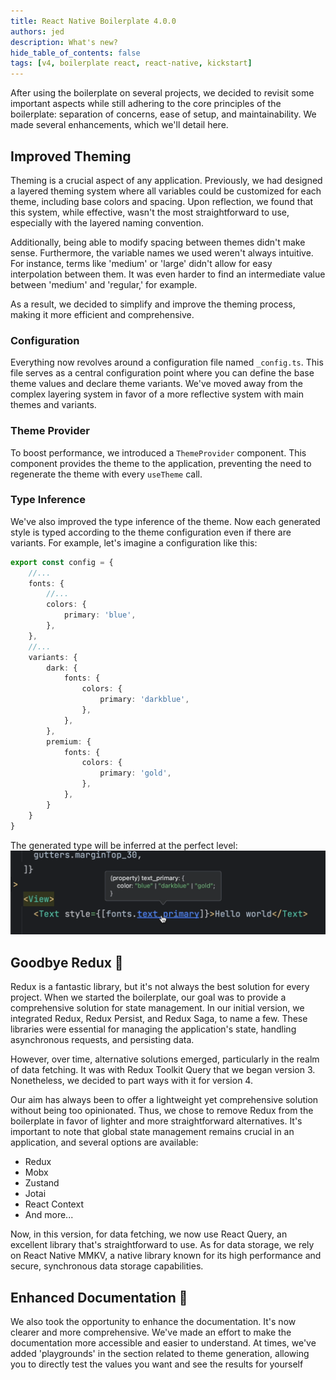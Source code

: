 ```yaml
---
title: React Native Boilerplate 4.0.0
authors: jed
description: What's new? 
hide_table_of_contents: false
tags: [v4, boilerplate react, react-native, kickstart]
---
```

After using the boilerplate on several projects, 
we decided to revisit some important aspects while still adhering to the core principles of the boilerplate: 
separation of concerns, ease of setup, and maintainability. 
We made several enhancements, which we'll detail here.

<!--truncate-->


## Improved Theming
Theming is a crucial aspect of any application. 
Previously, we had designed a layered theming system where all variables could be customized for each theme, 
including base colors and spacing. 
Upon reflection, we found that this system, while effective, wasn't the most straightforward to use, 
especially with the layered naming convention.

Additionally, being able to modify spacing between themes didn't make sense. 
Furthermore, the variable names we used weren't always intuitive. 
For instance, terms like 'medium' or 'large' didn't allow for easy interpolation between them. 
It was even harder to find an intermediate value between 'medium' and 'regular,' for example.

As a result, we decided to simplify and improve the theming process, making it more efficient and comprehensive.

### Configuration
Everything now revolves around a configuration file named `_config.ts`. 
This file serves as a central configuration point where you can define the base theme values and declare theme variants. 
We've moved away from the complex layering system in favor of a more reflective system with main themes and variants.

### Theme Provider
To boost performance, we introduced a `ThemeProvider` component. This component provides the theme to the application, 
preventing the need to regenerate the theme with every `useTheme` call.

### Type Inference
We've also improved the type inference of the theme. Now each generated style is typed according to the theme configuration even if there are variants.
For example, let's imagine a configuration like this:

```ts title=/src/theme/_config.ts
export const config = {
    //...
    fonts: {
        //...
        colors: {
            primary: 'blue',
        },
    },
    //...
    variants: {
        dark: {
            fonts: {
                colors: {
                    primary: 'darkblue',
                },
            },
        },
        premium: {
            fonts: {
                colors: {
                    primary: 'gold',
                },
            },
        }
    }
}
```

The generated type will be inferred at the perfect level:
![powerful typescript](./assets/theme-infer.png)


## Goodbye Redux 🤧
Redux is a fantastic library, but it's not always the best solution for every project.
When we started the boilerplate, our goal was to provide a comprehensive solution for state management. In our initial version, we integrated Redux, Redux Persist, and Redux Saga, to name a few. These libraries were essential for managing the application's state, handling asynchronous requests, and persisting data.

However, over time, alternative solutions emerged, 
particularly in the realm of data fetching. 
It was with Redux Toolkit Query that we began version 3. 
Nonetheless, we decided to part ways with it for version 4.

Our aim has always been to offer a lightweight yet comprehensive solution 
without being too opinionated. Thus, we chose to remove Redux from the boilerplate 
in favor of lighter and more straightforward alternatives. 
It's important to note that global state management remains crucial in an application, 
and several options are available:

- Redux
- Mobx
- Zustand
- Jotai
- React Context
- And more...

Now, in this version, for data fetching, we now use React Query, 
an excellent library that's straightforward to use. 
As for data storage, we rely on React Native MMKV, a native library known for its high performance and secure, 
synchronous data storage capabilities.

## Enhanced Documentation 💙
We also took the opportunity to enhance the documentation. 
It's now clearer and more comprehensive. 
We've made an effort to make the documentation more accessible and easier to understand. 
At times, we've added 'playgrounds' in the section related to theme generation, 
allowing you to directly test the values you want and see the results for yourself

